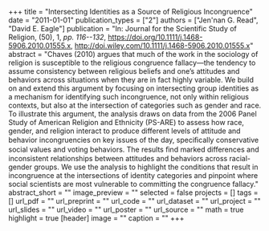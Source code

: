 +++
title = "Intersecting Identities as a Source of Religious Incongruence"
date = "2011-01-01"
publication_types = ["2"]
authors = ["Jen'nan G. Read", "David E. Eagle"]
publication = "In: Journal for the Scientific Study of Religion, (50), 1, _pp. 116--132_, https://doi.org/10.1111/j.1468-5906.2010.01555.x, http://doi.wiley.com/10.1111/j.1468-5906.2010.01555.x"
abstract = "Chaves (2010) argues that much of the work in the sociology of religion is susceptible to the religious congruence fallacy—the tendency to assume consistency between religious beliefs and one’s attitudes and behaviors across situations when they are in fact highly variable. We build on and extend this argument by focusing on intersecting group identities as a mechanism for identifying such incongruence, not only within religious contexts, but also at the intersection of categories such as gender and race. To illustrate this argument, the analysis draws on data from the 2006 Panel Study of American Religion and Ethnicity (PS-ARE) to assess how race, gender, and religion interact to produce different levels of attitude and behavior incongruencies on key issues of the day, speciﬁcally conservative social values and voting behaviors. The results ﬁnd marked differences and inconsistent relationships between attitudes and behaviors across racial-gender groups. We use the analysis to highlight the conditions that result in incongruence at the intersections of identity categories and pinpoint where social scientists are most vulnerable to committing the congruence fallacy."
abstract_short = ""
image_preview = ""
selected = false
projects = []
tags = []
url_pdf = ""
url_preprint = ""
url_code = ""
url_dataset = ""
url_project = ""
url_slides = ""
url_video = ""
url_poster = ""
url_source = ""
math = true
highlight = true
[header]
image = ""
caption = ""
+++

